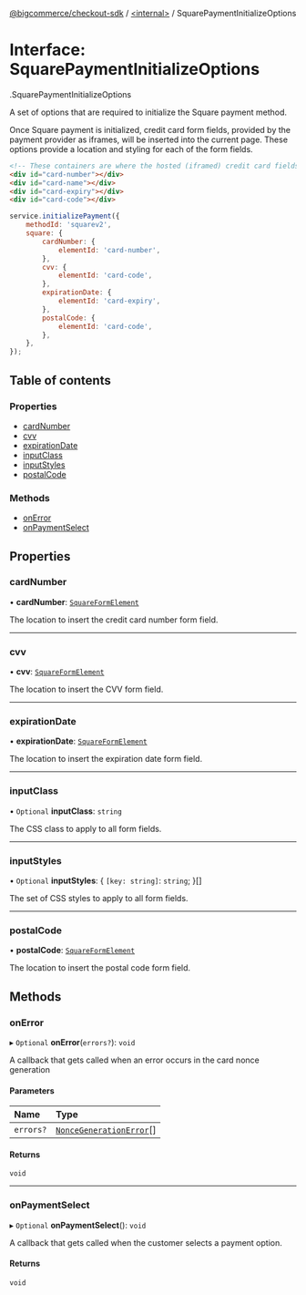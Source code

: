 [@bigcommerce/checkout-sdk](../README.md) / [<internal\>](../modules/internal_.md) / SquarePaymentInitializeOptions

# Interface: SquarePaymentInitializeOptions

[<internal>](../modules/internal_.md).SquarePaymentInitializeOptions

A set of options that are required to initialize the Square payment method.

Once Square payment is initialized, credit card form fields, provided by the
payment provider as iframes, will be inserted into the current page. These
options provide a location and styling for each of the form fields.

```html
<!-- These containers are where the hosted (iframed) credit card fields will be inserted -->
<div id="card-number"></div>
<div id="card-name"></div>
<div id="card-expiry"></div>
<div id="card-code"></div>
```

```js
service.initializePayment({
    methodId: 'squarev2',
    square: {
        cardNumber: {
            elementId: 'card-number',
        },
        cvv: {
            elementId: 'card-code',
        },
        expirationDate: {
            elementId: 'card-expiry',
        },
        postalCode: {
            elementId: 'card-code',
        },
    },
});
```

## Table of contents

### Properties

- [cardNumber](internal_.SquarePaymentInitializeOptions.md#cardnumber)
- [cvv](internal_.SquarePaymentInitializeOptions.md#cvv)
- [expirationDate](internal_.SquarePaymentInitializeOptions.md#expirationdate)
- [inputClass](internal_.SquarePaymentInitializeOptions.md#inputclass)
- [inputStyles](internal_.SquarePaymentInitializeOptions.md#inputstyles)
- [postalCode](internal_.SquarePaymentInitializeOptions.md#postalcode)

### Methods

- [onError](internal_.SquarePaymentInitializeOptions.md#onerror)
- [onPaymentSelect](internal_.SquarePaymentInitializeOptions.md#onpaymentselect)

## Properties

### cardNumber

• **cardNumber**: [`SquareFormElement`](internal_.SquareFormElement.md)

The location to insert the credit card number form field.

___

### cvv

• **cvv**: [`SquareFormElement`](internal_.SquareFormElement.md)

The location to insert the CVV form field.

___

### expirationDate

• **expirationDate**: [`SquareFormElement`](internal_.SquareFormElement.md)

The location to insert the expiration date form field.

___

### inputClass

• `Optional` **inputClass**: `string`

The CSS class to apply to all form fields.

___

### inputStyles

• `Optional` **inputStyles**: { `[key: string]`: `string`;  }[]

The set of CSS styles to apply to all form fields.

___

### postalCode

• **postalCode**: [`SquareFormElement`](internal_.SquareFormElement.md)

The location to insert the postal code form field.

## Methods

### onError

▸ `Optional` **onError**(`errors?`): `void`

A callback that gets called when an error occurs in the card nonce generation

#### Parameters

| Name | Type |
| :------ | :------ |
| `errors?` | [`NonceGenerationError`](internal_.NonceGenerationError.md)[] |

#### Returns

`void`

___

### onPaymentSelect

▸ `Optional` **onPaymentSelect**(): `void`

A callback that gets called when the customer selects a payment option.

#### Returns

`void`
